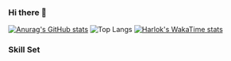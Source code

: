 ### Hi there 👋
[![Anurag's GitHub stats](https://github-readme-stats.vercel.app/api?username=Jty-123)](https://github.com/anuraghazra/github-readme-stats) ![Top Langs](https://github-readme-stats.vercel.app/api/top-langs/?username=Jty-123&layout=compact)
[![Harlok's WakaTime stats](https://github-readme-stats.vercel.app/api/wakatime?username=jty-123)](https://github.com/anuraghazra/github-readme-stats)
### Skill Set




